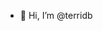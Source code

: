 - 👋 Hi, I’m @terridb
<!---
terridb/terridb is a ✨ special ✨ repository because its `README.md` (this file) appears on your GitHub profile.
You can click the Preview link to take a look at your changes.
--->

